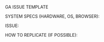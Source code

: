 GA ISSUE TEMPLATE

SYSTEM SPECS (HARDWARE, OS, BROWSER):

ISSUE:



HOW TO REPLICATE (IF POSSIBLE):
